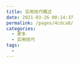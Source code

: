 ```yaml
---
title: 实用技巧概述
date: 2021-03-26 00:14:37
permalink: /pages/4cdca8/
categories:
  - 更多
  - 实用技巧
tags:
  - 
---
```

